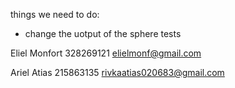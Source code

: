 things we need to do:
  - change the uotput of the sphere tests

Eliel Monfort
328269121
elielmonf@gmail.com
  
Ariel Atias
215863135
rivkaatias020683@gmail.com
